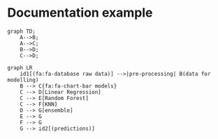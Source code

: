 # Documentation example

```mermaid
graph TD;
    A-->B;
    A-->C;
    B-->D;
    C-->D;
```

``` mermaid
graph LR
    id1[(fa:fa-database raw data)] -->|pre-processing| B(data for modelling)
    B --> C{fa:fa-chart-bar models}
    C --> D[Linear Regression]
    C --> E[Random Forest]
    C --> F[KNN]
    D --> G[ensemble]
    E --> G
    F --> G
    G --> id2[(predictions)]
```

